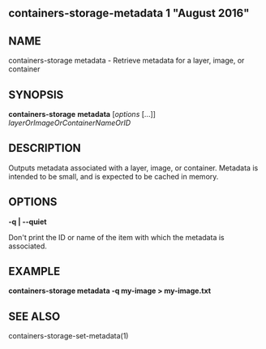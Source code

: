 ## containers-storage-metadata 1 "August 2016"

## NAME
containers-storage metadata - Retrieve metadata for a layer, image, or container

## SYNOPSIS
**containers-storage** **metadata** [*options* [...]] *layerOrImageOrContainerNameOrID*

## DESCRIPTION
Outputs metadata associated with a layer, image, or container.  Metadata is
intended to be small, and is expected to be cached in memory.

## OPTIONS
**-q | --quiet**

Don't print the ID or name of the item with which the metadata is associated.

## EXAMPLE
**containers-storage metadata -q my-image > my-image.txt**

## SEE ALSO
containers-storage-set-metadata(1)
